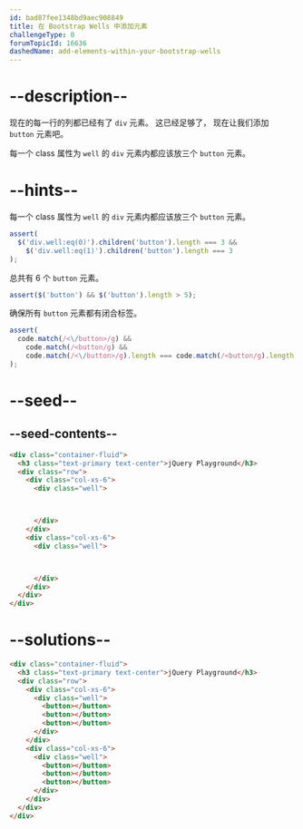 ```yaml
---
id: bad87fee1348bd9aec908849
title: 在 Bootstrap Wells 中添加元素
challengeType: 0
forumTopicId: 16636
dashedName: add-elements-within-your-bootstrap-wells
---
```


# --description--

现在的每一行的列都已经有了 `div` 元素。 这已经足够了， 现在让我们添加 `button` 元素吧。

每一个 class 属性为 `well` 的 `div` 元素内都应该放三个 `button` 元素。

# --hints--

每一个 class 属性为 `well` 的 `div` 元素内都应该放三个 `button` 元素。

```js
assert(
  $('div.well:eq(0)').children('button').length === 3 &&
    $('div.well:eq(1)').children('button').length === 3
);
```

总共有 6 个 `button` 元素。

```js
assert($('button') && $('button').length > 5);
```

确保所有 `button` 元素都有闭合标签。

```js
assert(
  code.match(/<\/button>/g) &&
    code.match(/<button/g) &&
    code.match(/<\/button>/g).length === code.match(/<button/g).length
);
```

# --seed--

## --seed-contents--

```html
<div class="container-fluid">
  <h3 class="text-primary text-center">jQuery Playground</h3>
  <div class="row">
    <div class="col-xs-6">
      <div class="well">



      </div>
    </div>
    <div class="col-xs-6">
      <div class="well">



      </div>
    </div>
  </div>
</div>
```

# --solutions--

```html
<div class="container-fluid">
  <h3 class="text-primary text-center">jQuery Playground</h3>
  <div class="row">
    <div class="col-xs-6">
      <div class="well">
        <button></button>
        <button></button>
        <button></button>
      </div>
    </div>
    <div class="col-xs-6">
      <div class="well">
        <button></button>
        <button></button>
        <button></button>
      </div>
    </div>
  </div>
</div>
```
